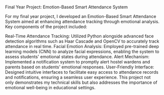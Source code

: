 Final Year Project: Emotion-Based Smart Attendance System

For my final year project, I developed an Emotion-Based Smart Attendance System aimed at enhancing attendance tracking through emotional analysis. Key components of the project included:

Real-Time Attendance Tracking: Utilized Python alongside advanced face detection algorithms such as Haar Cascade and OpenCV to accurately track attendance in real time.
Facial Emotion Analysis: Employed pre-trained deep learning models (CNN) to analyze facial expressions, enabling the system to assess students' emotional states during attendance.
Alert Mechanism: Implemented a notification system to promptly alert hostel wardens and parents based on students' emotional responses.
User-Friendly Interface: Designed intuitive interfaces to facilitate easy access to attendance records and notifications, ensuring a seamless user experience.
This project not only demonstrates my technical skills but also addresses the importance of emotional well-being in educational settings.
